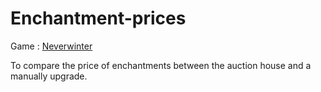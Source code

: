# Enchantment-prices

Game : [Neverwinter](https://www.arcgames.com/en/games/neverwinter)

To compare the price of enchantments between the auction house and a manually upgrade.

